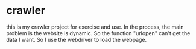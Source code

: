 # crawler
this is my crawler project for exercise and use.
In the process, the main problem is the website is dynamic. So the function "urlopen" can't get the data I want.
So I use the webdriver to load the webpage.
